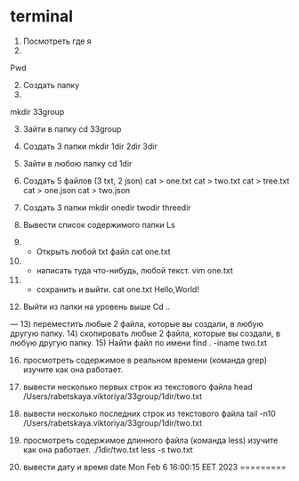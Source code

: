 # terminal

1) Посмотреть где я
2) 
Pwd

2) Создать папку
3) 
mkdir 33group

3) Зайти в папку
cd 33group

4) Создать 3 папки
mkdir 1dir 2dir 3dir 

5) Зайти в любою папку
cd 1dir 

6) Создать 5 файлов (3 txt, 2 json)
cat > one.txt 
 cat > two.txt
 cat > tree.txt
 cat > one.json
 cat > two.json

7) Создать 3 папки
mkdir onedir twodir threedir

8. Вывести список содержимого папки
Ls

9) + Открыть любой txt файл
cat one.txt


10) + написать туда что-нибудь, любой текст.
vim one.txt

11) + сохранить и выйти.
cat one.txt
Hello,World!

12) Выйти из папки на уровень выше
Cd ..

—
13) переместить любые 2 файла, которые вы создали, в любую другую папку.
14) скопировать любые 2 файла, которые вы создали, в любую другую папку.
15) Найти файл по имени
find . -iname two.txt

16) просмотреть содержимое в реальном времени (команда grep) изучите как она работает.
17) вывести несколько первых строк из текстового файла
head /Users/rabetskaya.viktoriya/33group/1dir/two.txt

18) вывести несколько последних строк из текстового файла
tail -n10 /Users/rabetskaya.viktoriya/33group/1dir/two.txt

19) просмотреть содержимое длинного файла (команда less) изучите как она работает.
./1dir/two.txt
less -s two.txt

20) вывести дату и время
date
Mon Feb  6 16:00:15 EET 2023
=========
